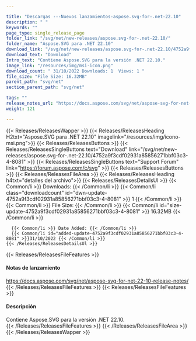 ```yaml
---

title: "Descargas ---Nuevos lanzamientos-aspose.svg-for-.net-22.10"
description: " "
keywords: ""
page_type: single_release_page
folder_link: "/svg/net/new-releases/aspose.svg-for-.net-22.10/"
folder_name: "Aspose.SVG para .NET 22.10"
download_link: "/svg/net/new-releases/aspose.svg-for-.net-22.10/4752a9f3cdf02931a85856271bbf03c3-4-8081"
download_text: "Download"
Intro_text: "Contiene Aspose.SVG para la versión .NET 22.10."
image_link: "/resources/img/msi-icon.png"
download_count: " 31/10/2022 Downloads: 1  Views: 1 "
file_size: "File Size: 16.32MB"
parent_path: "svg/net"
section_parent_path: "svg/net"

tags: ""
release_notes_url: "https://docs.aspose.com/svg/net/aspose-svg-for-net-22-10-release-notes/"
weight: 121

---
```


{{< Releases/ReleasesWapper >}}
  {{< Releases/ReleasesHeading H2txt="Aspose.SVG para .NET 22.10" imagelink="/resources/img/icono-msi.png">}}
  {{< Releases/ReleasesButtons >}}
    {{< Releases/ReleasesSingleButtons text="Download" link="/svg/net/new-releases/aspose.svg-for-.net-22.10/4752a9f3cdf02931a85856271bbf03c3-4-8081" >}}
    {{< Releases/ReleasesSingleButtons text="Support Forum" link="https://forum.aspose.com/c/svg" >}}
  {{< Releases/ReleasesButtons >}}
  {{< Releases/ReleasesFileArea >}}
    {{< Releases/ReleasesHeading h4txt="detalles del archivo">}}
    {{< Releases/ReleasesDetailsUl >}}
      {{< Common/li >}} Downloads: {{< /Common/li >}}
      {{< Common/li class="downloadcount" id="dwn-update-4752a9f3cdf02931a85856271bbf03c3-4-8081" >}} 1 {{< /Common/li >}}
      {{< Common/li >}} File Size: {{< /Common/li >}}
      {{< Common/li id="size-update-4752a9f3cdf02931a85856271bbf03c3-4-8081" >}} 16.32MB {{< /Common/li >}}

      {{< Common/li >}} Date Added: {{< /Common/li >}}
      {{< Common/li id="added-update-4752a9f3cdf02931a85856271bbf03c3-4-8081" >}}31/10/2022 {{< /Common/li >}}
    {{< /Releases/ReleasesDetailsUl >}}

  {{< Releases/ReleasesFileFeatures >}}
      <h4>Notas de lanzamiento</h4><div> <a href='https://docs.aspose.com/svg/net/aspose-svg-for-net-22-10-release-notes/'>https://docs.aspose.com/svg/net/aspose-svg-for-net-22-10-release-notes/</a></div>
  {{< /Releases/ReleasesFileFeatures >}}
  {{< Releases/ReleasesFileFeatures >}}
      <h4>Descripción</h4><div class="HTMLDescription"> Contiene Aspose.SVG para la versión .NET 22.10.</div>
  {{< /Releases/ReleasesFileFeatures >}}
 {{< /Releases/ReleasesFileArea >}}
{{< /Releases/ReleasesWapper >}}



